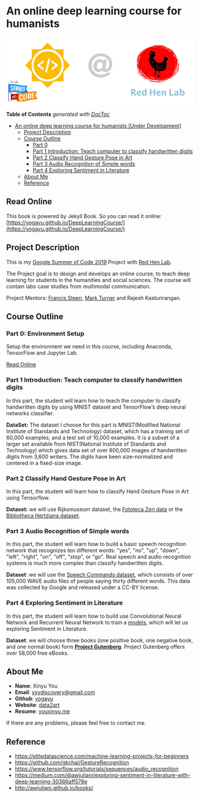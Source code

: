 # An online deep learning  course for humanists

![log](media/logo.png)

<!-- START doctoc generated TOC please keep comment here to allow auto update -->
<!-- DON'T EDIT THIS SECTION, INSTEAD RE-RUN doctoc TO UPDATE -->
**Table of Contents**  *generated with [DocToc](https://github.com/thlorenz/doctoc)*

- [An online deep learning  course for humanists [Under Development]](#an-online-deep-learning--course-for-humanists-under-development)
  - [Project Description](#project-description)
  - [Course Outline](#course-outline)
    - [Part 0](#Part-0-Environment-Setup)
    - [Part 1 Introduction: Teach computer to classify handwritten digits](#part-1-introduction-teach-computer-to-classify-handwritten-digits)
    - [Part 2 Classify Hand Gesture Pose in Art](#part-2-classify-hand-gesture-pose-in-art)
    - [Part 3 Audio Recognition of Simple words](#part-3-audio-recognition-of-simple-words)
    - [Part 4 Exploring Sentiment in Literature](#part-4-exploring-sentiment-in-literature)
  - [About Me](#about-me)
  - [Reference](#reference)

<!-- END doctoc generated TOC please keep comment here to allow auto update -->
## Read Online

This book is powered by Jekyll Book. So you can read it online: [https://yogayu.github.io/DeepLearningCourse/](https://yogayu.github.io/DeepLearningCourse/)

## Project Description

This is my [Google Summer of Code 2019](https://summerofcode.withgoogle.com/projects/#6543412331806720) Project with [Red Hen Lab](http://www.redhenlab.org/).

The Project goal is to design and develops an online course, to teach deep learning for students in the humanities and social sciences. The course will contain labs case studies from multimodal communication.

Project Mentors: [Francis Steen](http://cogweb.ucla.edu/steen/), [Mark Turner](http://markturner.org) and Rajesh Kasturirangan.

## Course Outline
### Part 0: Environment Setup
Setup the environment we need in this course, including Anaconda, TensorFlow and Jupyter Lab.

[Read Online](https://yogayu.github.io/DeepLearningCourse/part0/environment.html#environment-setup)

### Part 1 Introduction: Teach computer to classify handwritten digits

In this part, the student will learn how to teach the computer to classify handwritten digits by using MNIST dataset and TensorFlow’s deep neural networks classifier. 

**DataSet:** The dataset I choose for this part is MNIST(Modified National Institute of Standards and Technology)  dataset, which has a training set of 60,000 examples, and a test set of 10,000 examples. It is a subset of a larger set available from NIST(National Institute of Standards and Technology) which gives data set of over 800,000 images of handwritten digits from 3,600 writers. The digits have been size-normalized and centered in a fixed-size image.

### Part 2 Classify Hand Gesture Pose in Art

In this part, the student will learn how to classify Hand Gesture Pose in Art using Tensorflow.

**Dataset:**  we will use Rijksmuseum dataset, the [Fototeca Zeri data](<http://data.fondazionezeri.unibo.it/query/>) or the [Bibliotheca Hertziana dataset]([http://foto.biblhertz.it](http://foto.biblhertz.it/)).

### Part 3 Audio Recognition of Simple words

In this part, the student will learn how to build a basic speech recognition network that recognizes ten different words:  "yes", "no", "up", "down", "left", "right", "on", "off", "stop", or "go". Real speech and audio recognition systems is much more complex than classify handwritten digits. 

**Dataset**: we will use the [Speech Commands dataset](https://storage.cloud.google.com/download.tensorflow.org/data/speech_commands_v0.02.tar.gz), which consists of over 105,000 WAVE audio files of people saying thirty different words. This data was collected by Google and released under a CC-BY license.

### Part 4 Exploring Sentiment in Literature

In this part, the student will learn how to build use Convolutional Neural Network and Recurrent Neural Network to train a [models](https://github.com/awjuliani/DNN-Sentiment), which will let us exploring Sentiment in Literature.

**Dataset**: we will choose three books (one positive book, one negative book, and one normal book) form [**Project Gutenberg**](http://www.gutenberg.org). Project Gutenberg offers over 58,000 free eBooks. 



## About Me

- **Name**: Xinyu You
- **Email**: yxydiscovery@gmail.com
- **Github**: [yogayu](http://github.com/yogayu)
- **Website**: [data2art](http://data2art.com)
- **Resume**: [youxinyu.me](http://youxinyu.me)

If there are any problems, please feel free to contact me.

## Reference

- https://elitedatascience.com/machine-learning-projects-for-beginners
- https://github.com/gkchai/GestureRecognition
- https://www.tensorflow.org/tutorials/sequences/audio_recognition
- https://medium.com/@awjuliani/exploring-sentiment-in-literature-with-deep-learning-30366aff578e
- http://awjuliani.github.io/books/